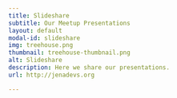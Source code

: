 ```yaml
---
title: Slideshare
subtitle: Our Meetup Presentations
layout: default
modal-id: slideshare
img: treehouse.png
thumbnail: treehouse-thumbnail.png
alt: Slideshare
description: Here we share our presentations.
url: http://jenadevs.org

---
```

